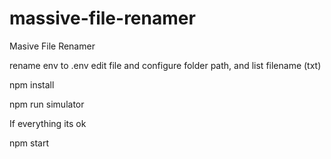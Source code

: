 # massive-file-renamer
Masive File Renamer

rename env to .env
edit file and configure folder path, and list filename (txt)

npm install

npm run simulator

If everything its ok

npm start